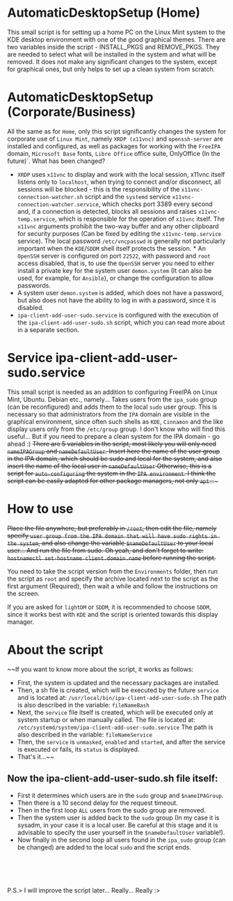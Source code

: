 # AutomaticDesktopSetup (Home)
This small script is for setting up a home PC on the Linux Mint system to the KDE desktop environment with one of the good graphical themes. There are two variables inside the script - INSTALL_PKGS and REMOVE_PKGS. They are needed to select what will be installed in the system and what will be removed. It does not make any significant changes to the system, except for graphical ones, but only helps to set up a clean system from scratch.

# AutomaticDesktopSetup (Corporate/Business)
All the same as for `Home`, only this script significantly changes the system for corporate use of `Linux Mint`, namely `XRDP (x11vnc)` and `openssh-server` are installed and configured, as well as packages for working with the `FreeIPA` domain, `Microsoft Base` fonts, `Libre Office` office suite, OnlyOffice (In the future)`.
What has been changed?
* `XRDP` uses `x11vnc` to display and work with the local session, x11vnc itself listens only to `localhost`, when trying to connect and/or disconnect, all sessions will be blocked - this is the responsibility of the `x11vnc-connection-watcher.sh` script and the `systemd` service `x11vnc-connection-watcher.service`, which checks port 3389 every second and, if a connection is detected, blocks all sessions and raises `x11vnc-temp.service`, which is responsible for the operation of `x11vnc` itself. The `x11vnc` arguments prohibit the two-way buffer and any other clipboard for security purposes (Can be fixed by editing the `x11vnc-temp.service` service). The local password `/etc/vncpasswd` is generally not particularly important when the `KDE`/`SDDM` shell itself protects the session. * An `OpenSSH` server is configured on port `22522`, with password and `root` access disabled, that is, to use the `OpenSSH` server you need to either install a private key for the system user `demon.system` (It can also be used, for example, for `Ansible`), or change the configuration to allow passwords.
* A system user `demon.system` is added, which does not have a password, but also does not have the ability to log in with a password, since it is disabled.
* `ipa-client-add-user-sudo.service` is configured with the execution of the `ipa-client-add-user-sudo.sh` script, which you can read more about in a separate section.

# Service ipa-client-add-user-sudo.service
This small script is needed as an addition to configuring FreeIPA on Linux Mint, Ubuntu. Debian etc., namely... Takes users from the `ipa_sudo` group (can be reconfigured) and adds them to the local `sudo` user group.
This is necessary so that administrators from the `IPA` domain are visible in the graphical environment, since often such shells as `KDE`, `Cinnamon` and the like display users only from the `/etc/group` group.
I don't know who will find this useful... But if you need to prepare a clean system for the IPA domain - go ahead :)
~~There are 5 variables in the script, most likely you will only need `nameIPAGroup` and `nameDefaultUser`.
Insert here the name of the user group in the IPA domain, which should be sudo and local for the system, and also insert the name of the local user in `nameDefaultUser`
Otherwise, this is a script for `auto-configuring` the system in the `IPA environment`. I think the script can be easily adapted for other package managers, not only `apt`...~~~

# How to use
~~Place the file anywhere, but preferably in `/root`, then edit the file, namely specify `user group from the IPA domain that will have sudo rights in the system`, and also change the variable `$nameDefaultUser` to your local user... And run the file from sudo.
Oh yeah, and don't forget to write: `hostnamectl set-hostname client.domain.name` before running the script.~~

You need to take the script version from the `Environments` folder, then run the script as `root` and specify the archive located next to the script as the first argument (Required), then wait a while and follow the instructions on the screen.

If you are asked for `lightDM` or `SDDM`, it is recommended to choose `SDDM`, since it works best with `KDE` and the script is oriented towards this display manager.

# About the script
~~If you want to know more about the script, it works as follows: </br>
- First, the system is updated and the necessary packages are installed.
- Then, a sh file is created, which will be executed by the future `service` and is located at: `/usr/local/bin/ipa-client-add-user-sudo.sh` The path is also described in the variable: `fileNameBash`
- Next, the `service` file itself is created, which will be executed only at system startup or when manually called. The file is located at: `/etc/systemd/system/ipa-client-add-user-sudo.service` The path is also described in the variable: `fileNameService`
- Then, the `service` is `unmasked`, `enabled` and `started`, and after the service is executed or fails, its `status` is displayed.
- That's it...~~
## Now the ipa-client-add-user-sudo.sh file itself:
- First it determines which users are in the `sudo` group and `$nameIPAGroup`.
- Then there is a 10 second delay for the request timeout.
- Then in the first loop `ALL` users from the sudo group are removed.
- Then the system user is added back to the `sudo` group (In my case it is sysadm, in your case it is a local user. Be careful at this stage and it is advisable to specify the user yourself in the `$nameDefaultUser` variable!).
- Now finally in the second loop all users found in the `ipa_sudo` group (can be changed) are added to the local `sudo` and the script ends.
</br>
</br>
</br>
</br>
P.S.> I will improve the script later... Really... Really :>
